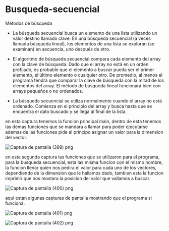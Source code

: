 # Busqueda-secuencial
Métodos de búsqueda
+ La búsqueda secuencial busca un elemento de una lista utilizando un valor destino llamado clave. En una búsqueda secuencial (a veces llamada búsqueda lineal), los elementos de una lista se exploran (se examinan) en secuencia, uno después de otro.

+ El algoritmo de búsqueda secuencial compara cada elemento del array con la clave de búsqueda. Dado que el array no está en un orden prefijado, es probable que el elemento a buscar pueda ser el primer elemento, el último elemento o cualquier otro. De promedio, al menos el programa tendrá que comparar la clave de búsqueda con la mitad de los elementos del array. El método de búsqueda lineal funcionará bien con arrays pequeños o no ordenados.

+ La búsqueda secuencial se utiliza normalmente cuando el array no está ordenado. Comienza en el principio del array y busca hasta que se encuentra el dato buscado y se llega al final de la lista.

en esta captura tenemos la funcion principal main, dentro de esta tenemos las demas funciones que se mandara a llamar para poder ejecutarse ademas de las funciones pide al principo asignar un valor para la dimension del vector.

![Captura de pantalla (399) png](https://user-images.githubusercontent.com/71051834/97539156-1ba4da00-1987-11eb-9682-17b62ab35d8e.jpg)

en esta segunda captura las funciones que se utilizaron para el programa, para la busqueda secuencial, esta las misma funcion con el mismo nombre, la funcion llenar quien nos pedira el valor para cada uno de los vectores, dependiendo de la dimension que le hallamos dado, tambien esta la funcion imprimir que nos mostara la posicion del valor que vallamos a buscar.

![Captura de pantalla (400) png](https://user-images.githubusercontent.com/71051834/97539162-1e9fca80-1987-11eb-9478-92714d23358b.jpg)

aqui estan algunas capturas de pantalla mostrando que el programa si funciona.

![Captura de pantalla (401) png](https://user-images.githubusercontent.com/71051834/97539177-22cbe800-1987-11eb-908b-7758b179cc04.jpg)

![Captura de pantalla (402) png](https://user-images.githubusercontent.com/71051834/97539176-22cbe800-1987-11eb-98b6-a2872d587451.jpg)
